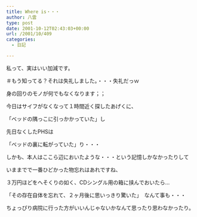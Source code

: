 ```yaml
---
title: Where is・・・
author: 八雲
type: post
date: 2001-10-12T02:43:03+00:00
url: /2001/10/409
categories:
  - 日記

---
```

私って、実はいい加減です。
  
＃もう知ってる？それは失礼しました。・・・失礼だっｗ

身の回りのモノが何でもなくなります；；
  
今日はサイフがなくなって１時間近く探したあげくに、
  
「ベッドの隅っこに引っかかっていた」し
  
先日なくしたPHSは
  
「ベッドの裏に転がっていた」り・・・
  
しかも、本人はここら辺においたような・・・という記憶しかなかったりして

いままでで一番ひどかった物忘れはあれですね、
  
３万円ほどをへそくりの如く、CDシングル用の箱に挟んでおいたら…
  
「その存在自体を忘れて、２ヶ月後に思いっきり驚いた」　なんて事も・・・
  
ちょっぴり病院に行った方がいいんじゃないかなんて思ったり思わなかったり。